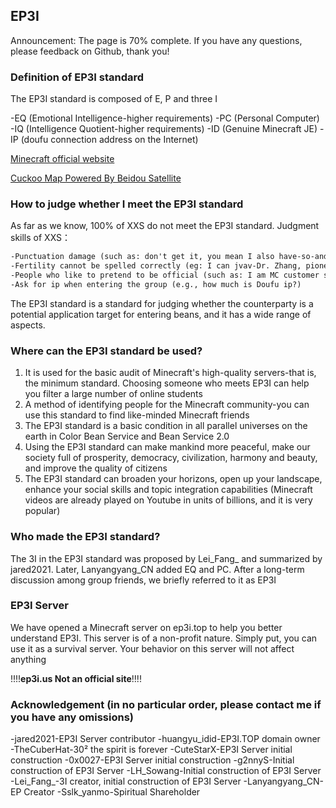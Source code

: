 ## EP3I

Announcement: The page is 70% complete. If you have any questions, please feedback on Github, thank you!

### Definition of EP3I standard

The EP3I standard is composed of E, P and three I


-EQ (Emotional Intelligence-higher requirements)
-PC (Personal Computer)
-IQ (Intelligence Quotient-higher requirements)
-ID (Genuine Minecraft JE)
-IP (doufu connection address on the Internet)

[Minecraft official website](https://minecraft.net)

[Cuckoo Map Powered By Beidou Satellite](https://map.ubb.asia)

### How to judge whether I meet the EP3I standard

As far as we know, 100% of XXS do not meet the EP3I standard. Judgment skills of XXS：


```markdown
-Punctuation damage (such as: don't get it, you mean I also have-so-and-so's classic quotes)
-Fertility cannot be spelled correctly (eg: I can jvav-Dr. Zhang, pioneer of human technological advancement)
-People who like to pretend to be official (such as: I am MC customer service, believe it or not, I will call your number-excerpted from a pupil met by an up in bilibili)
-Ask for ip when entering the group (e.g., how much is Doufu ip?)
```


The EP3I standard is a standard for judging whether the counterparty is a potential application target for entering beans, and it has a wide range of aspects.

### Where can the EP3I standard be used?

1. It is used for the basic audit of Minecraft's high-quality servers-that is, the minimum standard. Choosing someone who meets EP3I can help you filter a large number of online students
2. A method of identifying people for the Minecraft community-you can use this standard to find like-minded Minecraft friends
3. The EP3I standard is a basic condition in all parallel universes on the earth in Color Bean Service and Bean Service 2.0
4. Using the EP3I standard can make mankind more peaceful, make our society full of prosperity, democracy, civilization, harmony and beauty, and improve the quality of citizens
5. The EP3I standard can broaden your horizons, open up your landscape, enhance your social skills and topic integration capabilities (Minecraft videos are already played on Youtube in units of billions, and it is very popular)

### Who made the EP3I standard?

The 3I in the EP3I standard was proposed by Lei_Fang_ and summarized by jared2021. Later, Lanyangyang_CN added EQ and PC. After a long-term discussion among group friends, we briefly referred to it as EP3I

### EP3I Server

We have opened a Minecraft server on ep3i.top to help you better understand EP3I. This server is of a non-profit nature. Simply put, you can use it as a survival server.
Your behavior on this server will not affect anything

!!!!**ep3i.us Not an official site**!!!!
### Acknowledgement (in no particular order, please contact me if you have any omissions)

-jared2021-EP3I Server contributor
-huangyu_idid-EP3I.TOP domain owner
-TheCuberHat-30² the spirit is forever
-CuteStarX-EP3I Server initial construction
-0x0027-EP3I Server initial construction
-g2nnyS-Initial construction of EP3I Server
-LH_Sowang-Initial construction of EP3I Server
-Lei_Fang_-3I creator, initial construction of EP3I Server
-Lanyangyang_CN-EP Creator
-Sslk_yanmo-Spiritual Shareholder
